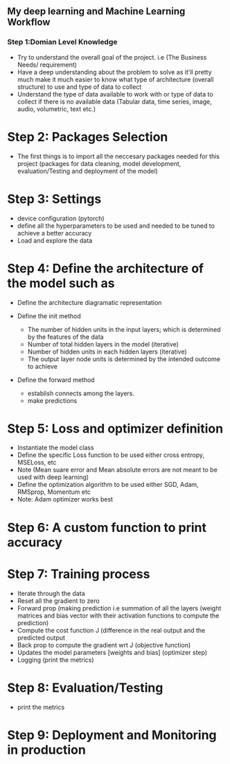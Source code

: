 ## My deep learning and Machine Learning Workflow

### Step 1:Domian Level Knowledge

- Try to understand the overall goal of the project. i.e (The Business Needs/ requirement)
- Have a deep understanding about the problem to solve as it'll pretty much make it much easier to know what type of architecture (overall structure) to use and type of data to collect
- Understand the type of data available to work with or type of data to collect if there is no available data (Tabular data, time series, image, audio, volumetric, text etc.)

# Step 2: Packages Selection

- The first things is to import all the neccesary packages needed for this project (packages for data cleaning, model development, evaluation/Testing and deployment of the model)

# Step 3: Settings

- device configuration (pytorch)
- define all the hyperparameters to be used and needed to be tuned to achieve a better accuracy
- Load and explore the data

# Step 4: Define the architecture of the model such as

- Define the architecture diagramatic representation
- Define the init method

  - The number of hidden units in the input layers; which is determined by the features of the data
  - Number of total hidden layers in the model (iterative)
  - Number of hidden units in each hidden layers (iterative)
  - The output layer node units is determined by the intended outcome to achieve

- Define the forward method
  - establish connects among the layers.
  - make predictions

# Step 5: Loss and optimizer definition

- Instantiate the model class
- Define the specific Loss function to be used either cross entropy, MSELoss, etc
- Note (Mean suare error and Mean absolute errors are not meant to be used with deep learning)
- Define the optimization algorithm to be used either SGD, Adam, RMSprop, Momentum etc
- Note: Adam optimizer works best

# Step 6: A custom function to print accuracy

# Step 7: Training process

- Iterate through the data
- Reset all the gradient to zero
- Forward prop (making prediction i.e summation of all the layers (weight matrices and bias vector with their activation functions to compute the prediction)
- Compute the cost function J (difference in the real output and the predicted output
- Back prop to compute the gradient wrt J (objective function)
- Updates the model parameters [weights and bias] (optimizer step)
- Logging (print the metrics)

# Step 8: Evaluation/Testing

- print the metrics

# Step 9: Deployment and Monitoring in production
